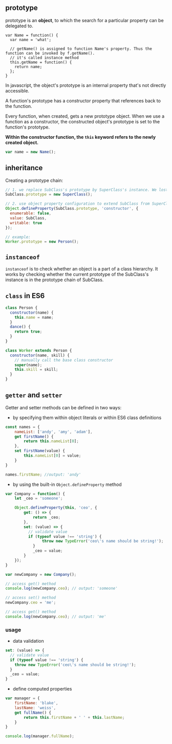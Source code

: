 ## prototype
prototype is an **object**, to which the search for a particular property can be delegated to.

```
var Name = function() {
  var name = 'what';
  
  // getName() is assigned to function Name's property. Thus the function can be invoked by f.getName().
  // it's called instance method
  this.getName = function() {
    return name;
  };
}
```

In javascript, the object's prototype is an internal property that's not directly accessible.

A function's prototype has a constructor property that references back to the function.

Every function, when created, gets a new prototype object. When we use a function as a constructor, the constructed object's prototype is set to the function's prototype.

**Within the constructor function, the `this` keyword refers to the newly created object.**

```javascript
var name = new Name();

```

## inheritance
Creating a prototype chain:
```javascript
// 1. we replace SubClass's prototype by SuperClass's instance. We lost connection to the SubClass's constructor.
SubClass.prototype = new SuperClass();

// 2. use object property configuration to extend SubClass from SuperClass:
Object.defineProperty(SubClass.prototype, 'constructor', {
  enumerable: false,
  value: SubClass,
  writable: true
});

// example:
Worker.prototype = new Person();
```

## `instanceof`
`instanceof` is to check whether an object is a part of a class hierarchy. It works by checking whether the current prototype of the SubClass's instance is in the prototype chain of SubClass.

## `class` in ES6
```javascript
class Person {
  constructor(name) {
    this.name = name;
  }
  dance() {
    return true;
  }
}

class Worker extends Person {
  constructor(name, skill) {
    // manually call the base class constructor
    super(name);
    this.skill = skill;
  }
}
```

## `getter` and `setter`
Getter and setter methods can be defined in two ways:
- by specifying them within object literals or within ES6 class definitions

```javascript
const names = {
    nameList: ['andy', 'amy', 'adam'],
    get firstName() {
        return this.nameList[0];
    },
    set firstName(value) {
        this.nameList[0] = value;
    }
}

names.firstName; //output: 'andy'
```

- by using the built-in `Object.defineProperty` method
```javascript
var Company = function() {
    let _ceo = 'someone';

    Object.defineProperty(this, 'ceo', {
        get: () => {
            return _ceo;
        },
        set: (value) => {
          // validate value
          if (typeof value !== 'string') {
                throw new TypeError('ceo\'s name should be string!');
            }
            _ceo = value;
        }
    });
}

var newCompany = new Company();

// access get() method
console.log(newCompany.ceo); // output: 'someone'

// access set() method
newCompany.ceo = 'me';

// access get() method
console.log(newCompany.ceo); // output: 'me'
```

### usage
- data validation

```javascript
set: (value) => {
  // validate value
  if (typeof value !== 'string') {
    throw new TypeError('ceo\'s name should be string!');
  }
  _ceo = value;
}
```

- define computed properties
```javascript
var manager = {
    firstName: 'blake',
    lastName: 'weiss',
    get fullName() {
        return this.firstName + ' ' + this.lastName;
    }
}

console.log(manager.fullName);
```
